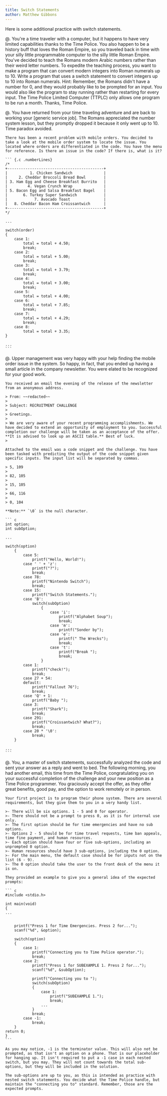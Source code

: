 ```yaml
---
title: Switch Statements
author: Matthew Gibbons
---
```


Here is some additional practice with switch statements.

@. You're a time traveler with a computer, but it happens to have very limited capabilities thanks to the Time Police. You also happen to be a history buff that loves the Roman Empire, so you traveled back in time with your silly little programmable computer to the silly little Roman Empire. You've decided to teach the Romans modern Arabic numbers rather than their weird letter numbers. To expedite the teaching process, you want to make a program that can convert modern integers into Roman numerals up to 10. Write a program that uses a switch statement to convert integers up to 10 into Roman numerals. Hint: Remember, the Romans didn't have a number for 0, and they would probably like to be prompted for an input. You would also like the program to stay running rather than restarting for every input. The Time Police Limited Computer (TTPLC) only allows one program to be run a month. Thanks, Time Police.



@. You have returned from your time traveling adventure and are back to working your \[generic service job\]. The Romans appreciated the number system lesson, but they promptly dropped it because it only went up to 10. Time paradox avoided.

	There has been a recent problem with mobile orders. You decided to take a look at the mobile order system to locate the issue. You located where orders are differentiated in the code. You have the menu for reference. Is there an issue in the code? If there is, what is it?

	``` {.c .numberLines}
	/*
	+-------------------------------------------+
	|          1. Chicken Sandwich              |
	|     2. Cheddar Broccoli Bread Bowl        |
	| 3. Ham Egg and Cheese Breakfast Burrito   |
	|         4. Vegan Crunch Wrap              |
	| 5. Bacon Egg and Salsa Breakfast Bagel    |
	|       6. Turkey Super Sandwich            |
	|            7. Avocado Toast               |
	|   8. Cheddar Bacon Ham Croissantwich      |
	+-------------------------------------------+
	*/

	...

	switch(order)
	{
		case 1:
			total = total + 4.50;
			break;
		case 2:
			total = total + 5.00;
			break;
		case 3:
			total = total + 3.79;
			break;
		case 4:
			total = total + 3.00;
			break;
		case 5:
			total = total + 4.00;
		case 6:
			total = total + 7.85;
			break;
		case 7:
			total = total + 4.29;
			break;
		case 8:
			total = total + 3.35;
	}

	...
	```



@. Upper management was very happy with your help finding the mobile order issue in the system. So happy, in fact, that you ended up having a small article in the company newsletter. You were elated to be recognized for your good work.

	You received an email the evening of the release of the newsletter from an anonymous address.

	> From: ~~redacted~~
	>
	> Subject: RECRUITMENT CHALLENGE
	>
	> Greetings.
	>
	> We are very aware of your recent programming accomplishments. We have decided to extend an opportunity of employment to you. Successful completion our challenge will be taken as an acceptance of the offer. **It is advised to look up an ASCII table.** Best of luck.
	>

	Attached to the email was a code snippet and the challenge. You have been tasked with predicting the output of the code snippet given specific inputs. The input list will be separated by commas.

	> 5, 109
	>
	> 82, 105
	>
	> 15, 105
	>
	> 66, 116
	>
	> 0, 104

	**Note:** `\0` is the null character.

	``` c
	int option;
	int subOption;

	...

	switch(option)
		{
			case 5:
				printf("Hello, World!");
			case ' ' + 'z':
				printf("?");
				break;
			case 78:
				printf("Nintendo Switch");
				break;
			case 15:
				printf("Switch Statements.");
			case 'B':
				switch(subOption)
					{
						case 'i':
							printf("Alphabet Soup");
							break;
						case 'm':
							printf("Sonder by");
						case 'e':
							printf(" The Wrecks");
							break;
						case 't':
							printf("Break ");
							break;
					}
			case 1:
				printf("check!");
				break;
			case 27 + 54:
			default:
				printf("Fallout 76");
				break;
			case 'Q' + 1:
				printf("Baby ");
			case 3:
				printf("Shark");
				break;
			case 291:
				printf("Croissantwich? What?");
				break;
			case 20 * '\0':
				break;
		}

	...
	```

@. You, a master of switch statements, successfully analyzed the code and sent your answer as a reply and went to bed. The following morning, you had another email, this time from the Time Police, congratulating you on your successful completion of the challenge and your new position as a Time Police programmer. You graciously accept the offer, as they offer great benefits, good pay, and the option to work remotely or in person.

	Your first project is to program their phone system. There are several requirements, but they give them to you in a very handy list.

	>- There will be six options. 1 - 5 and 0 for operator.
	>- There should not be a prompt to press 0, as it is for internal use only.
	>- The first option should be for time emergencies and have no sub options.
	>- Options 2 - 5 should be for time travel requests, time ban appeals, time fine payment, and human resources.
	>- Each option should have four or five sub-options, including an unprompted 0 option.
	>- Human resources should have 3 sub-options, including the 0 option.
	>- For the main menu, the default case should be for inputs not on the list (6 - 9).
	>- The 0 option should take the user to the front desk of the menu it is on.

	They provided an example to give you a general idea of the expected prompts:

	``` c
	#include <stdio.h>

	int main(void)
	{
	...


		printf("Press 1 for Time Emergencies. Press 2 for...");
		scanf("%d", &option);

		switch(option)
		{
			case 1:
				printf("Connecting you to Time Police operator.");
				break;
			case 2:
				printf("Press 1 for SUBEXAMPLE 1. Press 2 for...");
				scanf("%d", &subOption);

				printf("Connecting you to ");
				switch(subOption)
				{
					case 1:
						printf("SUBEXAMPLE 1.");
						break;
					...
				}
				break;
			case -1:
				break;
		}
	return 0;
	}
	```

	As you may notice, -1 is the terminator value. This will also not be prompted, as that isn't an option on a phone. That is our placeholder for hanging up. It isn't required to put a -1 case in each nested switch, but you may. They will not count towards the total sub-options, but they will be included in the solution.

	The sub-options are up to you, as this is intended as practice with nested switch statements. You decide what the Time Police handle, but maintain the "connecting you to" standard. Remember, those are the expected prompts.